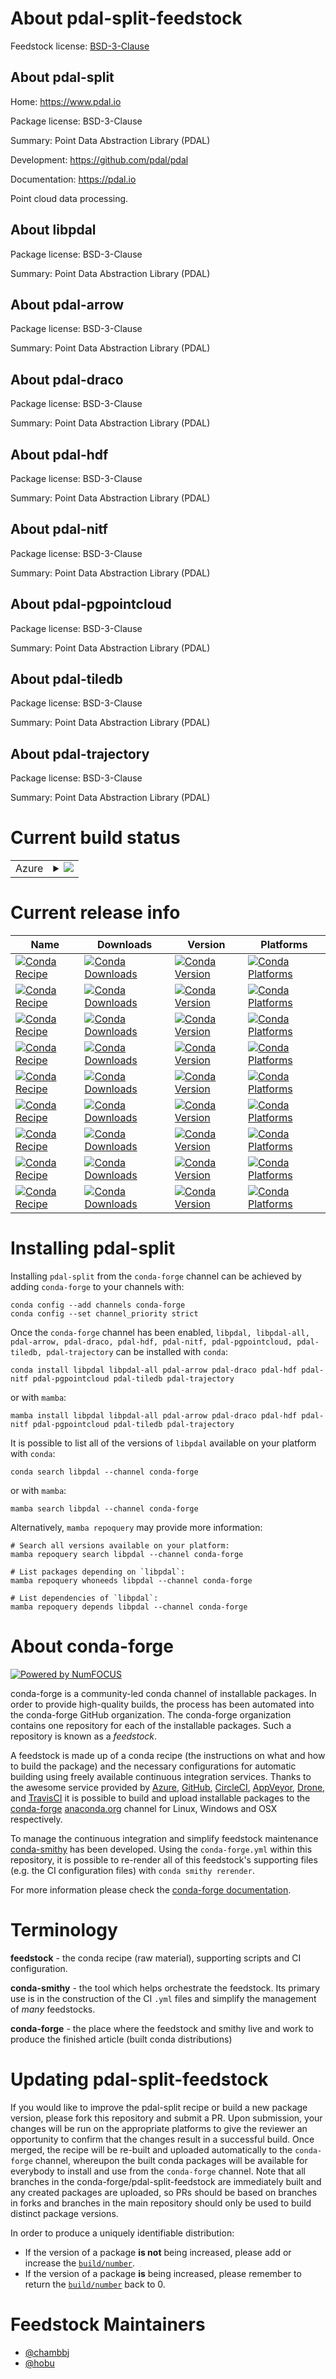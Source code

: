 About pdal-split-feedstock
==========================

Feedstock license: [BSD-3-Clause](https://github.com/conda-forge/pdal-feedstock/blob/main/LICENSE.txt)


About pdal-split
----------------

Home: https://www.pdal.io

Package license: BSD-3-Clause

Summary: Point Data Abstraction Library (PDAL)

Development: https://github.com/pdal/pdal

Documentation: https://pdal.io

Point cloud data processing.

About libpdal
-------------



Package license: BSD-3-Clause

Summary: Point Data Abstraction Library (PDAL)

About pdal-arrow
----------------



Package license: BSD-3-Clause

Summary: Point Data Abstraction Library (PDAL)

About pdal-draco
----------------



Package license: BSD-3-Clause

Summary: Point Data Abstraction Library (PDAL)

About pdal-hdf
--------------



Package license: BSD-3-Clause

Summary: Point Data Abstraction Library (PDAL)

About pdal-nitf
---------------



Package license: BSD-3-Clause

Summary: Point Data Abstraction Library (PDAL)

About pdal-pgpointcloud
-----------------------



Package license: BSD-3-Clause

Summary: Point Data Abstraction Library (PDAL)

About pdal-tiledb
-----------------



Package license: BSD-3-Clause

Summary: Point Data Abstraction Library (PDAL)

About pdal-trajectory
---------------------



Package license: BSD-3-Clause

Summary: Point Data Abstraction Library (PDAL)

Current build status
====================


<table>
    
  <tr>
    <td>Azure</td>
    <td>
      <details>
        <summary>
          <a href="https://dev.azure.com/conda-forge/feedstock-builds/_build/latest?definitionId=5283&branchName=main">
            <img src="https://dev.azure.com/conda-forge/feedstock-builds/_apis/build/status/pdal-feedstock?branchName=main">
          </a>
        </summary>
        <table>
          <thead><tr><th>Variant</th><th>Status</th></tr></thead>
          <tbody><tr>
              <td>linux_64</td>
              <td>
                <a href="https://dev.azure.com/conda-forge/feedstock-builds/_build/latest?definitionId=5283&branchName=main">
                  <img src="https://dev.azure.com/conda-forge/feedstock-builds/_apis/build/status/pdal-feedstock?branchName=main&jobName=linux&configuration=linux%20linux_64_" alt="variant">
                </a>
              </td>
            </tr><tr>
              <td>linux_aarch64</td>
              <td>
                <a href="https://dev.azure.com/conda-forge/feedstock-builds/_build/latest?definitionId=5283&branchName=main">
                  <img src="https://dev.azure.com/conda-forge/feedstock-builds/_apis/build/status/pdal-feedstock?branchName=main&jobName=linux&configuration=linux%20linux_aarch64_" alt="variant">
                </a>
              </td>
            </tr><tr>
              <td>linux_ppc64le</td>
              <td>
                <a href="https://dev.azure.com/conda-forge/feedstock-builds/_build/latest?definitionId=5283&branchName=main">
                  <img src="https://dev.azure.com/conda-forge/feedstock-builds/_apis/build/status/pdal-feedstock?branchName=main&jobName=linux&configuration=linux%20linux_ppc64le_" alt="variant">
                </a>
              </td>
            </tr><tr>
              <td>osx_64</td>
              <td>
                <a href="https://dev.azure.com/conda-forge/feedstock-builds/_build/latest?definitionId=5283&branchName=main">
                  <img src="https://dev.azure.com/conda-forge/feedstock-builds/_apis/build/status/pdal-feedstock?branchName=main&jobName=osx&configuration=osx%20osx_64_" alt="variant">
                </a>
              </td>
            </tr><tr>
              <td>osx_arm64</td>
              <td>
                <a href="https://dev.azure.com/conda-forge/feedstock-builds/_build/latest?definitionId=5283&branchName=main">
                  <img src="https://dev.azure.com/conda-forge/feedstock-builds/_apis/build/status/pdal-feedstock?branchName=main&jobName=osx&configuration=osx%20osx_arm64_" alt="variant">
                </a>
              </td>
            </tr><tr>
              <td>win_64</td>
              <td>
                <a href="https://dev.azure.com/conda-forge/feedstock-builds/_build/latest?definitionId=5283&branchName=main">
                  <img src="https://dev.azure.com/conda-forge/feedstock-builds/_apis/build/status/pdal-feedstock?branchName=main&jobName=win&configuration=win%20win_64_" alt="variant">
                </a>
              </td>
            </tr>
          </tbody>
        </table>
      </details>
    </td>
  </tr>
</table>

Current release info
====================

| Name | Downloads | Version | Platforms |
| --- | --- | --- | --- |
| [![Conda Recipe](https://img.shields.io/badge/recipe-libpdal-green.svg)](https://anaconda.org/conda-forge/libpdal) | [![Conda Downloads](https://img.shields.io/conda/dn/conda-forge/libpdal.svg)](https://anaconda.org/conda-forge/libpdal) | [![Conda Version](https://img.shields.io/conda/vn/conda-forge/libpdal.svg)](https://anaconda.org/conda-forge/libpdal) | [![Conda Platforms](https://img.shields.io/conda/pn/conda-forge/libpdal.svg)](https://anaconda.org/conda-forge/libpdal) |
| [![Conda Recipe](https://img.shields.io/badge/recipe-libpdal--all-green.svg)](https://anaconda.org/conda-forge/libpdal-all) | [![Conda Downloads](https://img.shields.io/conda/dn/conda-forge/libpdal-all.svg)](https://anaconda.org/conda-forge/libpdal-all) | [![Conda Version](https://img.shields.io/conda/vn/conda-forge/libpdal-all.svg)](https://anaconda.org/conda-forge/libpdal-all) | [![Conda Platforms](https://img.shields.io/conda/pn/conda-forge/libpdal-all.svg)](https://anaconda.org/conda-forge/libpdal-all) |
| [![Conda Recipe](https://img.shields.io/badge/recipe-pdal--arrow-green.svg)](https://anaconda.org/conda-forge/pdal-arrow) | [![Conda Downloads](https://img.shields.io/conda/dn/conda-forge/pdal-arrow.svg)](https://anaconda.org/conda-forge/pdal-arrow) | [![Conda Version](https://img.shields.io/conda/vn/conda-forge/pdal-arrow.svg)](https://anaconda.org/conda-forge/pdal-arrow) | [![Conda Platforms](https://img.shields.io/conda/pn/conda-forge/pdal-arrow.svg)](https://anaconda.org/conda-forge/pdal-arrow) |
| [![Conda Recipe](https://img.shields.io/badge/recipe-pdal--draco-green.svg)](https://anaconda.org/conda-forge/pdal-draco) | [![Conda Downloads](https://img.shields.io/conda/dn/conda-forge/pdal-draco.svg)](https://anaconda.org/conda-forge/pdal-draco) | [![Conda Version](https://img.shields.io/conda/vn/conda-forge/pdal-draco.svg)](https://anaconda.org/conda-forge/pdal-draco) | [![Conda Platforms](https://img.shields.io/conda/pn/conda-forge/pdal-draco.svg)](https://anaconda.org/conda-forge/pdal-draco) |
| [![Conda Recipe](https://img.shields.io/badge/recipe-pdal--hdf-green.svg)](https://anaconda.org/conda-forge/pdal-hdf) | [![Conda Downloads](https://img.shields.io/conda/dn/conda-forge/pdal-hdf.svg)](https://anaconda.org/conda-forge/pdal-hdf) | [![Conda Version](https://img.shields.io/conda/vn/conda-forge/pdal-hdf.svg)](https://anaconda.org/conda-forge/pdal-hdf) | [![Conda Platforms](https://img.shields.io/conda/pn/conda-forge/pdal-hdf.svg)](https://anaconda.org/conda-forge/pdal-hdf) |
| [![Conda Recipe](https://img.shields.io/badge/recipe-pdal--nitf-green.svg)](https://anaconda.org/conda-forge/pdal-nitf) | [![Conda Downloads](https://img.shields.io/conda/dn/conda-forge/pdal-nitf.svg)](https://anaconda.org/conda-forge/pdal-nitf) | [![Conda Version](https://img.shields.io/conda/vn/conda-forge/pdal-nitf.svg)](https://anaconda.org/conda-forge/pdal-nitf) | [![Conda Platforms](https://img.shields.io/conda/pn/conda-forge/pdal-nitf.svg)](https://anaconda.org/conda-forge/pdal-nitf) |
| [![Conda Recipe](https://img.shields.io/badge/recipe-pdal--pgpointcloud-green.svg)](https://anaconda.org/conda-forge/pdal-pgpointcloud) | [![Conda Downloads](https://img.shields.io/conda/dn/conda-forge/pdal-pgpointcloud.svg)](https://anaconda.org/conda-forge/pdal-pgpointcloud) | [![Conda Version](https://img.shields.io/conda/vn/conda-forge/pdal-pgpointcloud.svg)](https://anaconda.org/conda-forge/pdal-pgpointcloud) | [![Conda Platforms](https://img.shields.io/conda/pn/conda-forge/pdal-pgpointcloud.svg)](https://anaconda.org/conda-forge/pdal-pgpointcloud) |
| [![Conda Recipe](https://img.shields.io/badge/recipe-pdal--tiledb-green.svg)](https://anaconda.org/conda-forge/pdal-tiledb) | [![Conda Downloads](https://img.shields.io/conda/dn/conda-forge/pdal-tiledb.svg)](https://anaconda.org/conda-forge/pdal-tiledb) | [![Conda Version](https://img.shields.io/conda/vn/conda-forge/pdal-tiledb.svg)](https://anaconda.org/conda-forge/pdal-tiledb) | [![Conda Platforms](https://img.shields.io/conda/pn/conda-forge/pdal-tiledb.svg)](https://anaconda.org/conda-forge/pdal-tiledb) |
| [![Conda Recipe](https://img.shields.io/badge/recipe-pdal--trajectory-green.svg)](https://anaconda.org/conda-forge/pdal-trajectory) | [![Conda Downloads](https://img.shields.io/conda/dn/conda-forge/pdal-trajectory.svg)](https://anaconda.org/conda-forge/pdal-trajectory) | [![Conda Version](https://img.shields.io/conda/vn/conda-forge/pdal-trajectory.svg)](https://anaconda.org/conda-forge/pdal-trajectory) | [![Conda Platforms](https://img.shields.io/conda/pn/conda-forge/pdal-trajectory.svg)](https://anaconda.org/conda-forge/pdal-trajectory) |

Installing pdal-split
=====================

Installing `pdal-split` from the `conda-forge` channel can be achieved by adding `conda-forge` to your channels with:

```
conda config --add channels conda-forge
conda config --set channel_priority strict
```

Once the `conda-forge` channel has been enabled, `libpdal, libpdal-all, pdal-arrow, pdal-draco, pdal-hdf, pdal-nitf, pdal-pgpointcloud, pdal-tiledb, pdal-trajectory` can be installed with `conda`:

```
conda install libpdal libpdal-all pdal-arrow pdal-draco pdal-hdf pdal-nitf pdal-pgpointcloud pdal-tiledb pdal-trajectory
```

or with `mamba`:

```
mamba install libpdal libpdal-all pdal-arrow pdal-draco pdal-hdf pdal-nitf pdal-pgpointcloud pdal-tiledb pdal-trajectory
```

It is possible to list all of the versions of `libpdal` available on your platform with `conda`:

```
conda search libpdal --channel conda-forge
```

or with `mamba`:

```
mamba search libpdal --channel conda-forge
```

Alternatively, `mamba repoquery` may provide more information:

```
# Search all versions available on your platform:
mamba repoquery search libpdal --channel conda-forge

# List packages depending on `libpdal`:
mamba repoquery whoneeds libpdal --channel conda-forge

# List dependencies of `libpdal`:
mamba repoquery depends libpdal --channel conda-forge
```


About conda-forge
=================

[![Powered by
NumFOCUS](https://img.shields.io/badge/powered%20by-NumFOCUS-orange.svg?style=flat&colorA=E1523D&colorB=007D8A)](https://numfocus.org)

conda-forge is a community-led conda channel of installable packages.
In order to provide high-quality builds, the process has been automated into the
conda-forge GitHub organization. The conda-forge organization contains one repository
for each of the installable packages. Such a repository is known as a *feedstock*.

A feedstock is made up of a conda recipe (the instructions on what and how to build
the package) and the necessary configurations for automatic building using freely
available continuous integration services. Thanks to the awesome service provided by
[Azure](https://azure.microsoft.com/en-us/services/devops/), [GitHub](https://github.com/),
[CircleCI](https://circleci.com/), [AppVeyor](https://www.appveyor.com/),
[Drone](https://cloud.drone.io/welcome), and [TravisCI](https://travis-ci.com/)
it is possible to build and upload installable packages to the
[conda-forge](https://anaconda.org/conda-forge) [anaconda.org](https://anaconda.org/)
channel for Linux, Windows and OSX respectively.

To manage the continuous integration and simplify feedstock maintenance
[conda-smithy](https://github.com/conda-forge/conda-smithy) has been developed.
Using the ``conda-forge.yml`` within this repository, it is possible to re-render all of
this feedstock's supporting files (e.g. the CI configuration files) with ``conda smithy rerender``.

For more information please check the [conda-forge documentation](https://conda-forge.org/docs/).

Terminology
===========

**feedstock** - the conda recipe (raw material), supporting scripts and CI configuration.

**conda-smithy** - the tool which helps orchestrate the feedstock.
                   Its primary use is in the construction of the CI ``.yml`` files
                   and simplify the management of *many* feedstocks.

**conda-forge** - the place where the feedstock and smithy live and work to
                  produce the finished article (built conda distributions)


Updating pdal-split-feedstock
=============================

If you would like to improve the pdal-split recipe or build a new
package version, please fork this repository and submit a PR. Upon submission,
your changes will be run on the appropriate platforms to give the reviewer an
opportunity to confirm that the changes result in a successful build. Once
merged, the recipe will be re-built and uploaded automatically to the
`conda-forge` channel, whereupon the built conda packages will be available for
everybody to install and use from the `conda-forge` channel.
Note that all branches in the conda-forge/pdal-split-feedstock are
immediately built and any created packages are uploaded, so PRs should be based
on branches in forks and branches in the main repository should only be used to
build distinct package versions.

In order to produce a uniquely identifiable distribution:
 * If the version of a package **is not** being increased, please add or increase
   the [``build/number``](https://docs.conda.io/projects/conda-build/en/latest/resources/define-metadata.html#build-number-and-string).
 * If the version of a package **is** being increased, please remember to return
   the [``build/number``](https://docs.conda.io/projects/conda-build/en/latest/resources/define-metadata.html#build-number-and-string)
   back to 0.

Feedstock Maintainers
=====================

* [@chambbj](https://github.com/chambbj/)
* [@hobu](https://github.com/hobu/)

